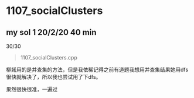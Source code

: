 # 1107_socialClusters

## my sol 1     20/2/20     40 min

30/30

> 1107_socialClusters.cpp

柳婼用的是并查集的方法，但是我依稀记得之前有道题我想用并查集结果她用dfs很快就解决了，所以我也尝试用了下dfs。

果然很快很准，一遍过